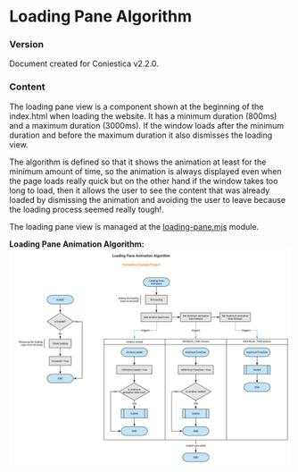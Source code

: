 # Loading Pane Algorithm

### Version

Document created for Coniestica v2.2.0.

### Content

The loading pane view is a component shown at the beginning of the index.html when loading the
website. It has a minimum duration (800ms) and a maximum duration (3000ms). If the window loads
after the minimum duration and before the maximum duration it also dismisses the loading view.

The algorithm is defined so that it shows the animation at least for the minimum amount of time, so
the animation is always displayed even when the page loads really quick but on the other hand if the
window takes too long to load, then it allows the user to see the content that was already loaded by
dismissing the animation and avoiding the user to leave because the loading process seemed really
tough!.

The loading pane view is managed at the [loading-pane.mjs](../src/js/ui/loading-pane.mjs) module.

**Loading Pane Animation Algorithm:**
![Loading Pane Algorithm](https://raw.githubusercontent.com/tobiasbriones/ep-coniestica/static/loading-pane-animation-algorithm.svg)
